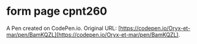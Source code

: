 # form page cpnt260

A Pen created on CodePen.io. Original URL: [https://codepen.io/Oryx-et-mar/pen/BamKQZL](https://codepen.io/Oryx-et-mar/pen/BamKQZL).


